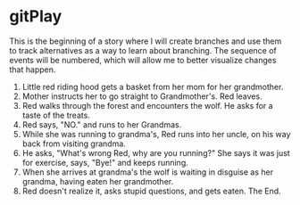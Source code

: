 # gitPlay
This is the beginning of a story where I will create branches and use them to track alternatives as a way to learn about branching. The sequence of events will be numbered,
which will allow me to better visualize changes that happen.

1. Little red riding hood gets a basket from her mom for her grandmother.
2. Mother instructs her to go straight to Grandmother's. Red leaves.
3. Red walks through the forest and encounters the wolf. He asks for a taste of the treats.
4. Red says, "NO." and runs to her Grandmas.
5. While she was running to grandma's, Red runs into her uncle, on his way back from visiting grandma.
6. He asks, "What's wrong Red, why are you running?" She says it was just for exercise, says, "Bye!" and keeps running.
7. When she arrives at grandma's the wolf is waiting in disguise as her grandma, having eaten her grandmother.
8. Red doesn't realize it, asks stupid questions, and gets eaten.
The End.
